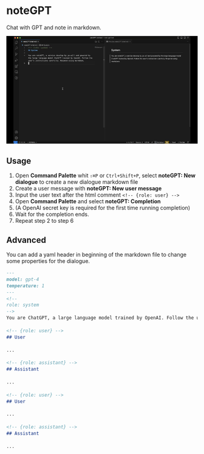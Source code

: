 # noteGPT

Chat with GPT and note in markdown.

![](./usage.gif)

## Usage

1. Open **Command Palette** whit `⇧⌘P` or `Ctrl+Shift+P`, select **noteGPT: New dialogue** to create a new dialogue markdown file
2. Create a user message with **noteGPT: New user message**
3. Input the user text after the html comment `<!-- {role: user} -->`
4. Open **Command Palette** and select **noteGPT: Completion**
5. (A OpenAI secret key is required for the first time running completion)
6. Wait for the completion ends.
7. Repeat step 2 to step 6

## Advanced

You can add a yaml header in beginning of the markdown file to change some properties for the dialogue.

```markdown
---
model: gpt-4
temperature: 1
---
<!--
role: system
-->
You are ChatGPT, a large language model trained by OpenAI. Follow the user's instructions carefully. Respond using markdown.

<!-- {role: user} -->
## User

...

<!-- {role: assistant} -->
## Assistant

...

<!-- {role: user} -->
## User

...

<!-- {role: assistant} -->
## Assistant

...
```
